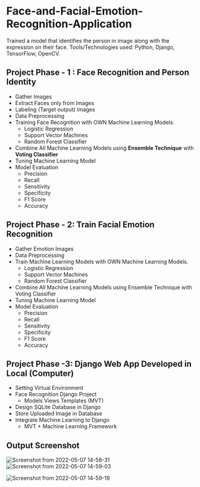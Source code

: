# Face-and-Facial-Emotion-Recognition-Application
Trained a model that identifies the person in image along with the expression on their face.
Tools/Technologies used: Python, Django, TensorFlow, OpenCV.

## Project Phase - 1 : Face Recognition and Person Identity
- Gather Images
- Extract Faces only from Images
- Labeling (Target output) Images
- Data Preprocessing
- Training Face Recognition with OWN Machine Learning Models.
  - Logistic Regression
  - Support Vector Machines
  - Random Forest Classifier
- Combine All Machine Learning Models using **Ensemble Technique** with **Voting Classifier** 
- Tuning Machine Learning Model
- Model Evaluation
  - Precision
  - Recall
  - Sensitivity
  - Specificity
  - F1 Score
  - Accuracy
## Project Phase - 2: Train Facial Emotion Recognition
- Gather Emotion Images
- Data Preprocessing
- Train Machine Learning Models with OWN Machine Learning Models.
  - Logistic Regression
  - Support Vector Machines
  - Random Forest Classifier
- Combine All Machine Learning Models using Ensemble Technique with Voting Classifier
- Tuning Machine Learning Model
- Model Evaluation
  - Precision
  - Recall
  - Sensitivity
  - Specificity
  - F1 Score
  - Accuracy
## Project Phase -3: Django Web App Developed in Local (Computer)
- Setting Virtual Environment
- Face Recognition Django Project
  - Models Views Templates (MVT)
- Design SQLite Database in Django
- Store Uploaded Image in Database
- Integrate Machine Learning to Django
  - MVT + Machine Learning Framework


## Output Screenshot
![Screenshot from 2022-05-07 14-58-31](https://user-images.githubusercontent.com/11390264/186408535-b6a3d8c9-2cf6-42f0-8204-e71dd90d140d.png)
![Screenshot from 2022-05-07 14-59-03](https://user-images.githubusercontent.com/11390264/186408591-21e27163-2308-4859-8d92-bcfba671df8e.png)


![Screenshot from 2022-05-07 14-59-19](https://user-images.githubusercontent.com/11390264/186408610-e3554fb1-fd47-4cf0-9c56-930c75727d88.png)



